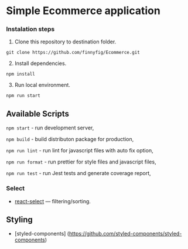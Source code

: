 # Simple Ecommerce application

### Instalation steps

1. Clone this repository to destination folder.

`git clone https://github.com/finnyfig/Ecommerce.git`

2. Install dependencies.

`npm install`

3. Run local environment.

`npm run start`

## Available Scripts

`npm start` - run development server,

`npm build` - build distributon package for production,

`npm run lint` - run lint for javascript files with auto fix option,

`npm run format` - run prettier for style files and javascript files,

`npm run test` - run Jest tests and generate coverage report,

### Select

-   [react-select](https://github.com/JedWatson/react-select) — filtering/sorting.

## Styling

-   [styled-components] (https://github.com/styled-components/styled-components)
